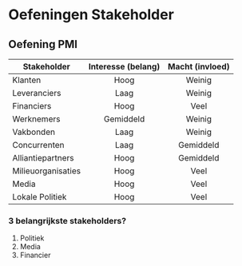 # Oefeningen Stakeholder

## Oefening PMI

| Stakeholder        | Interesse (belang) | Macht (invloed) |
| ------------------ | :----------------: | :-------------: |
| Klanten            | Hoog               | Weinig          |
| Leveranciers       | Laag               | Weinig          |
| Financiers         | Hoog               | Veel            |
| Werknemers         | Gemiddeld          | Weinig          |
| Vakbonden          | Laag               | Weinig          |
| Concurrenten       | Laag               | Gemiddeld       |
| Alliantiepartners  | Hoog               | Gemiddeld       |
| Milieuorganisaties | Hoog               | Veel            |
| Media              | Hoog               | Veel            |
| Lokale Politiek    | Hoog               | Veel            |

### 3 belangrijkste stakeholders?

1. Politiek
2. Media
3. Financier